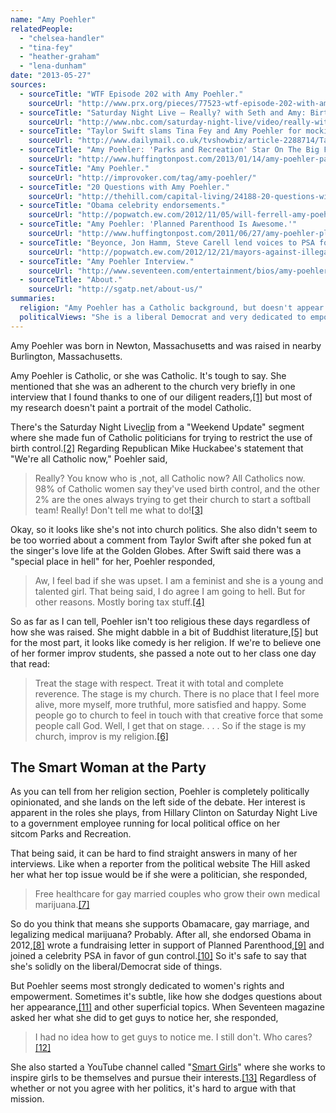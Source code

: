 ```yaml
---
name: "Amy Poehler"
relatedPeople:
  - "chelsea-handler"
  - "tina-fey"
  - "heather-graham"
  - "lena-dunham"
date: "2013-05-27"
sources:
  - sourceTitle: "WTF Episode 202 with Amy Poehler."
    sourceUrl: "http://www.prx.org/pieces/77523-wtf-episode-202-with-amy-poehler"
  - sourceTitle: "Saturday Night Live – Really? with Seth and Amy: Birth Control."
    sourceUrl: "http://www.nbc.com/saturday-night-live/video/really-with-seth-and-amy-birth-control/n13402/"
  - sourceTitle: "Taylor Swift slams Tina Fey and Amy Poehler for mocking her love life at Golden Globes."
    sourceUrl: "http://www.dailymail.co.uk/tvshowbiz/article-2288714/Taylor-Swift-slams-Tina-Fey-Amy-Poehler-mocking-love-life-Golden-Globes.html"
  - sourceTitle: "Amy Poehler: 'Parks and Recreation' Star On The Big Fear She Conquered."
    sourceUrl: "http://www.huffingtonpost.com/2013/01/14/amy-poehler-parks-and-recreation-star-fear_n_2458162.html"
  - sourceTitle: "Amy Poehler."
    sourceUrl: "http://improvoker.com/tag/amy-poehler/"
  - sourceTitle: "20 Questions with Amy Poehler."
    sourceUrl: "http://thehill.com/capital-living/24188-20-questions-with-amy-poehler"
  - sourceTitle: "Obama celebrity endorsements."
    sourceUrl: "http://popwatch.ew.com/2012/11/05/will-ferrell-amy-poehler-obama-video/"
  - sourceTitle: "Amy Poehler: 'Planned Parenthood Is Awesome.'"
    sourceUrl: "http://www.huffingtonpost.com/2011/06/27/amy-poehler-planned-parenthood_n_885719.html"
  - sourceTitle: "Beyonce, Jon Hamm, Steve Carell lend voices to PSA for gun control."
    sourceUrl: "http://popwatch.ew.com/2012/12/21/mayors-against-illegal-guns-psa-beyonce-reese-witherspoon/"
  - sourceTitle: "Amy Poehler Interview."
    sourceUrl: "http://www.seventeen.com/entertainment/bios/amy-poehler-interview#slide-5"
  - sourceTitle: "About."
    sourceUrl: "http://sgatp.net/about-us/"
summaries:
  religion: "Amy Poehler has a Catholic background, but doesn't appear to be very religious these days."
  politicalViews: "She is a liberal Democrat and very dedicated to empowering young women."
---
```


Amy Poehler was born in Newton, Massachusetts and was raised in nearby Burlington, Massachusetts.

Amy Poehler is Catholic, or she was Catholic. It's tough to say. She mentioned that she was an adherent to the church very briefly in one interview that I found thanks to one of our diligent readers,<a class="source-citation" href="#http%3A%2F%2Fwww.prx.org%2Fpieces%2F77523-wtf-episode-202-with-amy-poehler" title="WTF Episode 202 with Amy Poehler.">[1]</a> but most of my research doesn't paint a portrait of the model Catholic.

There's the Saturday Night Live[clip](http://www.nbc.com/saturday-night-live/video/really-with-seth-and-amy-birth-control/n13402/) from a "Weekend Update" segment where she made fun of Catholic politicians for trying to restrict the use of birth control.<a class="source-citation" href="#http%3A%2F%2Fwww.nbc.com%2Fsaturday-night-live%2Fvideo%2Freally-with-seth-and-amy-birth-control%2Fn13402%2F" title="Saturday Night Live – Really? with Seth and Amy: Birth Control.">[2]</a> Regarding Republican Mike Huckabee's statement that "We're all Catholic now," Poehler said,

>Really? You know who is ,not, all Catholic now? All Catholics now. 98% of Catholic women say they've used birth control, and the other 2% are the ones always trying to get their church to start a softball team! Really! Don't tell me what to do!<a class="source-citation" href="#http%3A%2F%2Fwww.nbc.com%2Fsaturday-night-live%2Fvideo%2Freally-with-seth-and-amy-birth-control%2Fn13402%2F" title="Saturday Night Live – Really? with Seth and Amy: Birth Control.">[3]</a>

Okay, so it looks like she's not into church politics. She also didn't seem to be too worried about a comment from Taylor Swift after she poked fun at the singer's love life at the Golden Globes. After Swift said there was a "special place in hell" for her, Poehler responded,

>Aw, I feel bad if she was upset. I am a feminist and she is a young and talented girl. That being said, I do agree I am going to hell. But for other reasons. Mostly boring tax stuff.<a class="source-citation" href="#http%3A%2F%2Fwww.dailymail.co.uk%2Ftvshowbiz%2Farticle-2288714%2FTaylor-Swift-slams-Tina-Fey-Amy-Poehler-mocking-love-life-Golden-Globes.html" title="Taylor Swift slams Tina Fey and Amy Poehler for mocking her love life at Golden Globes.">[4]</a>

So as far as I can tell, Poehler isn't too religious these days regardless of how she was raised. She might dabble in a bit of Buddhist literature,<a class="source-citation" href="#http%3A%2F%2Fwww.huffingtonpost.com%2F2013%2F01%2F14%2Famy-poehler-parks-and-recreation-star-fear_n_2458162.html" title="Amy Poehler: &apos;Parks and Recreation&apos; Star On The Big Fear She Conquered.">[5]</a> but for the most part, it looks like comedy is her religion. If we're to believe one of her former improv students, she passed a note out to her class one day that read:

>Treat the stage with respect. Treat it with total and complete reverence. The stage is my church. There is no place that I feel more alive, more myself, more truthful, more satisfied and happy. Some people go to church to feel in touch with that creative force that some people call God. Well, I get that on stage. . . . So if the stage is my church, improv is my religion.<a class="source-citation" href="#http%3A%2F%2Fimprovoker.com%2Ftag%2Famy-poehler%2F" title="Amy Poehler.">[6]</a>

## 

## The Smart Woman at the Party

As you can tell from her religion section, Poehler is completely politically opinionated, and she lands on the left side of the debate. Her interest is apparent in the roles she plays, from Hillary Clinton on Saturday Night Live to a government employee running for local political office on her sitcom Parks and Recreation.

That being said, it can be hard to find straight answers in many of her interviews. Like when a reporter from the political website The Hill asked her what her top issue would be if she were a politician, she responded,

>Free healthcare for gay married couples who grow their own medical marijuana.<a class="source-citation" href="#http%3A%2F%2Fthehill.com%2Fcapital-living%2F24188-20-questions-with-amy-poehler" title="20 Questions with Amy Poehler.">[7]</a>

So do you think that means she supports Obamacare, gay marriage, and legalizing medical marijuana? Probably. After all, she endorsed Obama in 2012,<a class="source-citation" href="#http%3A%2F%2Fpopwatch.ew.com%2F2012%2F11%2F05%2Fwill-ferrell-amy-poehler-obama-video%2F" title="Obama celebrity endorsements.">[8]</a> wrote a fundraising letter in support of Planned Parenthood,<a class="source-citation" href="#http%3A%2F%2Fwww.huffingtonpost.com%2F2011%2F06%2F27%2Famy-poehler-planned-parenthood_n_885719.html" title="Amy Poehler: &apos;Planned Parenthood Is Awesome.&apos;">[9]</a> and joined a celebrity PSA in favor of gun control.<a class="source-citation" href="#http%3A%2F%2Fpopwatch.ew.com%2F2012%2F12%2F21%2Fmayors-against-illegal-guns-psa-beyonce-reese-witherspoon%2F" title="Beyonce, Jon Hamm, Steve Carell lend voices to PSA for gun control.">[10]</a> So it's safe to say that she's solidly on the liberal/Democrat side of things.

But Poehler seems most strongly dedicated to women's rights and empowerment. Sometimes it's subtle, like how she dodges questions about her appearance,<a class="source-citation" href="#http%3A%2F%2Fthehill.com%2Fcapital-living%2F24188-20-questions-with-amy-poehler" title="20 Questions with Amy Poehler.">[11]</a> and other superficial topics. When Seventeen magazine asked her what she did to get guys to notice her, she responded,

>I had no idea how to get guys to notice me. I still don't. Who cares?<a class="source-citation" href="#http%3A%2F%2Fwww.seventeen.com%2Fentertainment%2Fbios%2Famy-poehler-interview%23slide-5" title="Amy Poehler Interview.">[12]</a>

She also started a YouTube channel called "[Smart Girls](http://www.youtube.com/user/smartgirls)" where she works to inspire girls to be themselves and pursue their interests.<a class="source-citation" href="#http%3A%2F%2Fsgatp.net%2Fabout-us%2F" title="About.">[13]</a> Regardless of whether or not you agree with her politics, it's hard to argue with that mission.